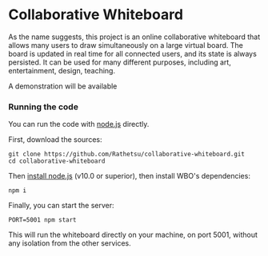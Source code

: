 # Collaborative Whiteboard

As the name suggests, this project is an online collaborative whiteboard that allows many users to draw simultaneously on a large virtual board.
The board is updated in real time for all connected users, and its state is always persisted. It can be used for many different purposes, including art, entertainment, design, teaching.

A demonstration will be available 

<!-- ## Screenshots -->

### Running the code

You can run the code with [node.js](https://nodejs.org/) directly.

First, download the sources:
```
git clone https://github.com/Rathetsu/collaborative-whiteboard.git
cd collaborative-whiteboard
```

Then [install node.js](https://nodejs.org/en/download/) (v10.0 or superior), then install WBO's dependencies:

```
npm i
```

Finally, you can start the server:
```
PORT=5001 npm start
```

This will run the whiteboard directly on your machine, on port 5001, without any isolation from the other services.
